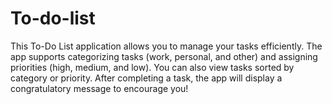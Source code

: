 # To-do-list
This To-Do List application allows you to manage your tasks efficiently. The app supports categorizing tasks (work, personal, and other) and assigning priorities (high, medium, and low). You can also view tasks sorted by category or priority. After completing a task, the app will display a congratulatory message to encourage you!


